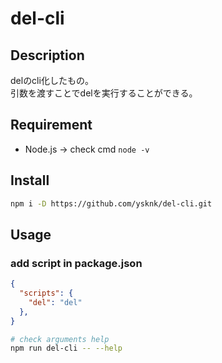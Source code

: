 # del-cli

## Description

delのcli化したもの。  
引数を渡すことでdelを実行することができる。  

## Requirement

* Node.js -> check cmd `node -v`

## Install

```sh
npm i -D https://github.com/ysknk/del-cli.git
```

## Usage

### add script in package.json

```json
{
  "scripts": {
    "del": "del"
  },
}
```

```sh
# check arguments help
npm run del-cli -- --help
```
